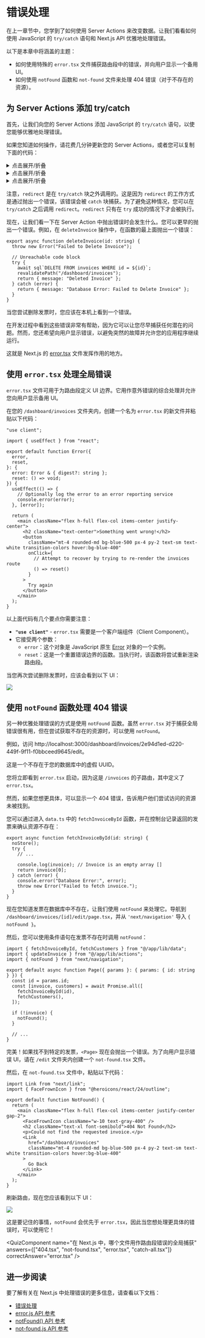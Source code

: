 # 错误处理

在上一章节中，您学到了如何使用 Server Actions 来改变数据。让我们看看如何使用 JavaScript 的 `try/catch` 语句和 Next.js API 优雅地处理错误。

以下是本章中将涵盖的主题：

- 如何使用特殊的 `error.tsx` 文件捕获路由段中的错误，并向用户显示一个备用 UI。
- 如何使用 `notFound` 函数和 `not-found` 文件来处理 404 错误（对于不存在的资源）。

## 为 Server Actions 添加 try/catch

首先，让我们向您的 Server Actions 添加 JavaScript 的 `try/catch` 语句，以使您能够优雅地处理错误。

如果您知道如何操作，请花费几分钟更新您的 Server Actions，或者您可以复制下面的代码：

<details>
  <summary>点击展开/折叠</summary>

```tsx showLineNumbers filename="/app/lib/actions.ts" copy
export async function createInvoice(formData: FormData) {
  const { customerId, amount, status } = CreateInvoice.parse({
    customerId: formData.get("customerId"),
    amount: formData.get("amount"),
    status: formData.get("status"),
  });

  const amountInCents = amount * 100;
  const date = new Date().toISOString().split("T")[0];

  try {
    await sql`
      INSERT INTO invoices (customer_id, amount, status, date)
      VALUES (${customerId}, ${amountInCents}, ${status}, ${date})
    `;
  } catch (error) {
    return {
      message: "Database Error: Failed to Create Invoice.",
    };
  }

  revalidatePath("/dashboard/invoices");
  redirect("/dashboard/invoices");
}
```

</details>

<details>
  <summary>点击展开/折叠</summary>

```tsx showLineNumbers filename="/app/lib/actions.ts" copy
export async function updateInvoice(id: string, formData: FormData) {
  const { customerId, amount, status } = UpdateInvoice.parse({
    customerId: formData.get("customerId"),
    amount: formData.get("amount"),
    status: formData.get("status"),
  });

  const amountInCents = amount * 100;

  try {
    await sql`
        UPDATE invoices
        SET customer_id = ${customerId}, amount = ${amountInCents}, status = ${status}
        WHERE id = ${id}
      `;
  } catch (error) {
    return { message: "Database Error: Failed to Update Invoice." };
  }

  revalidatePath("/dashboard/invoices");
  redirect("/dashboard/invoices");
}
```

</details>

<details>
  <summary>点击展开/折叠</summary>

```tsx showLineNumbers filename="/app/lib/actions.ts" copy
export async function deleteInvoice(id: string) {
  try {
    await sql`DELETE FROM invoices WHERE id = ${id}`;
    revalidatePath("/dashboard/invoices");
    return { message: "Deleted Invoice." };
  } catch (error) {
    return { message: "Database Error: Failed to Delete Invoice." };
  }
}
```

</details>

注意，`redirect` 是在 `try/catch` 块之外调用的。这是因为 `redirect` 的工作方式是通过抛出一个错误，该错误会被 `catch` 块捕获。为了避免这种情况，您可以在 `try/catch` 之后调用 `redirect`。`redirect` 只有在 `try` 成功的情况下才会被执行。

现在，让我们看一下在 Server Action 中抛出错误时会发生什么。您可以更早的抛出一个错误。例如，在 `deleteInvoice` 操作中，在函数的最上面抛出一个错误：

```tsx showLineNumbers filename="/app/lib/actions.ts" {2} copy
export async function deleteInvoice(id: string) {
  throw new Error("Failed to Delete Invoice");

  // Unreachable code block
  try {
    await sql`DELETE FROM invoices WHERE id = ${id}`;
    revalidatePath("/dashboard/invoices");
    return { message: "Deleted Invoice" };
  } catch (error) {
    return { message: "Database Error: Failed to Delete Invoice" };
  }
}
```

当您尝试删除发票时，您应该在本机上看到一个错误。

在开发过程中看到这些错误非常有帮助，因为它可以让您尽早捕获任何潜在的问题。然而，您还希望向用户显示错误，以避免突然的故障并允许您的应用程序继续运行。

这就是 Next.js 的 [error.tsx](https://nextjs.org/docs/app/api-reference/file-conventions/error) 文件发挥作用的地方。

## 使用 `error.tsx` 处理全局错误

`error.tsx` 文件可用于为路由段定义 UI 边界。它用作意外错误的综合处理并允许您向用户显示备用 UI。

在您的 `/dashboard/invoices` 文件夹内，创建一个名为 `error.tsx` 的新文件并粘贴以下代码：

```tsx showLineNumbers filename="/dashboard/invoices/error.tsx" copy
"use client";

import { useEffect } from "react";

export default function Error({
  error,
  reset,
}: {
  error: Error & { digest?: string };
  reset: () => void;
}) {
  useEffect(() => {
    // Optionally log the error to an error reporting service
    console.error(error);
  }, [error]);

  return (
    <main className="flex h-full flex-col items-center justify-center">
      <h2 className="text-center">Something went wrong!</h2>
      <button
        className="mt-4 rounded-md bg-blue-500 px-4 py-2 text-sm text-white transition-colors hover:bg-blue-400"
        onClick={
          // Attempt to recover by trying to re-render the invoices route
          () => reset()
        }
      >
        Try again
      </button>
    </main>
  );
}
```

以上面代码有几个要点你需要注意：

- **`"use client"`** - `error.tsx` 需要是一个客户端组件（Client Component）。
- 它接受两个参数：
  - `error`：这个对象是 JavaScript 原生 [Error](https://developer.mozilla.org/en-US/docs/Web/JavaScript/Reference/Global_Objects/Error) 对象的一个实例。
  - `reset`：这是一个重置错误边界的函数。当执行时，该函数将尝试重新渲染路由段。

当您再次尝试删除发票时，应该会看到以下 UI：

![](https://ngte-superbed.oss-cn-beijing.aliyuncs.com/book/nextjs-learn-cn/public/chapter13-error-page.avif)

## 使用 `notFound` 函数处理 404 错误

另一种优雅处理错误的方式是使用 `notFound` 函数。虽然 `error.tsx` 对于捕获全局错误很有用，但在尝试获取不存在的资源时，可以使用 `notFound`。

例如，访问 http://localhost:3000/dashboard/invoices/2e94d1ed-d220-449f-9f11-f0bbceed9645/edit。

这是一个不存在于您的数据库中的虚假 UUID。

您将立即看到 `error.tsx` 启动，因为这是 `/invoices` 的子路由，其中定义了 `error.tsx`。

然而，如果您想更具体，可以显示一个 404 错误，告诉用户他们尝试访问的资源未被找到。

您可以通过进入 `data.ts` 中的 `fetchInvoiceById` 函数，并在控制台记录返回的发票来确认资源不存在：

```tsx showLineNumbers filename="/app/lib/data.ts" {6} copy
export async function fetchInvoiceById(id: string) {
  noStore();
  try {
    // ...

    console.log(invoice); // Invoice is an empty array []
    return invoice[0];
  } catch (error) {
    console.error("Database Error:", error);
    throw new Error("Failed to fetch invoice.");
  }
}
```

现在您知道发票在数据库中不存在，让我们使用 `notFound` 来处理它。导航到 `/dashboard/invoices/[id]/edit/page.tsx`，并从 `'next/navigation'` 导入 `{ notFound }`。

然后，您可以使用条件语句在发票不存在时调用 `notFound`：

```tsx showLineNumbers filename="/dashboard/invoices/[id]/edit/page.tsx" {3,12-14} copy
import { fetchInvoiceById, fetchCustomers } from "@/app/lib/data";
import { updateInvoice } from "@/app/lib/actions";
import { notFound } from "next/navigation";

export default async function Page({ params }: { params: { id: string } }) {
  const id = params.id;
  const [invoice, customers] = await Promise.all([
    fetchInvoiceById(id),
    fetchCustomers(),
  ]);

  if (!invoice) {
    notFound();
  }

  // ...
}
```

完美！如果找不到特定的发票，`<Page>` 现在会抛出一个错误。为了向用户显示错误 UI，请在 `/edit` 文件夹内创建一个 `not-found.tsx` 文件。

然后，在 `not-found.tsx` 文件中，粘贴以下代码：

```tsx showLineNumbers filename="/dashboard/invoices/[id]/edit/not-found.tsx" copy
import Link from "next/link";
import { FaceFrownIcon } from "@heroicons/react/24/outline";

export default function NotFound() {
  return (
    <main className="flex h-full flex-col items-center justify-center gap-2">
      <FaceFrownIcon className="w-10 text-gray-400" />
      <h2 className="text-xl font-semibold">404 Not Found</h2>
      <p>Could not find the requested invoice.</p>
      <Link
        href="/dashboard/invoices"
        className="mt-4 rounded-md bg-blue-500 px-4 py-2 text-sm text-white transition-colors hover:bg-blue-400"
      >
        Go Back
      </Link>
    </main>
  );
}
```

刷新路由，现在您应该看到以下 UI：

![](https://ngte-superbed.oss-cn-beijing.aliyuncs.com/book/nextjs-learn-cn/public/chapter13-404-not-found-page.avif)

这是要记住的事情，`notFound` 会优先于 `error.tsx`，因此当您想处理更具体的错误时，可以使用它！

<QuizComponent
name="在 Next.js 中，哪个文件用作路由段错误的全局捕获"
answers={["404.tsx", "not-found.tsx", "error.tsx", "catch-all.tsx"]}
correctAnswer="error.tsx"
/>

## 进一步阅读

要了解有关在 Next.js 中处理错误的更多信息，请查看以下文档：

- [错误处理](https://nextjs.org/docs/app/building-your-application/routing/error-handling)
- [error.js API 参考](https://nextjs.org/docs/app/api-reference/file-conventions/error)
- [notFound() API 参考](https://nextjs.org/docs/app/api-reference/functions/not-found)
- [not-found.js API 参考](https://nextjs.org/docs/app/api-reference/file-conventions/not-found)
